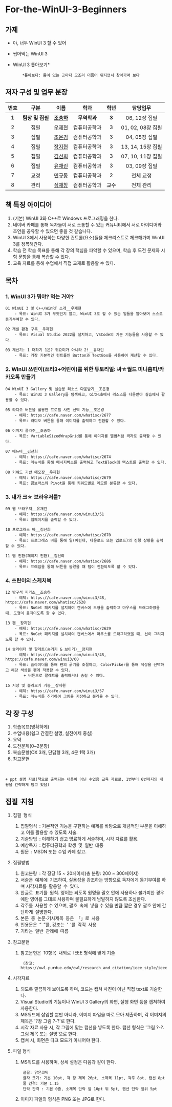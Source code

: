 # For-the-WinUI-3-Beginners

## 가제
- 야, 너두 WinUI 3 할 수 있어
- 씹어먹는 WinUI 3
- WinUI 3 톺아보기*

          *톺아보다: 틈이 있는 곳마다 모조리 더듬어 뒤지면서 찾아가며 보다
	  
## 저자 구성 및 업무 분장
|   번호   |   구분              |                   이름                      |      학과      |   학년  |        담당업무        |
|:-------:|:--------------------:|:------------------------------------------:|:-------------:|:-------:|:----------------------:|
|  **1**  | **팀장 및 집필**     |**[조송하](https://github.com/Song-haJo)**    |**무역학과**   |  **3**  |    06, 12장 집필       |
|    2    |   집필  	       | [우제현](https://github.com/wjh2335)        |  컴퓨터공학과 |   3     |    01, 02, 08장 집필   |
|    3    |   집필  	       | [조은경](https://github.com/Zyayou)         |  컴퓨터공학과 |   3     |    04, 05장 집필       |
|    4    |   집필  	       | [장지현](https://github.com/Mpicea)         |  컴퓨터공학과 |   3     |    13, 14, 15장 집필   |
|    5    |   집필  	       | [김선희](https://github.com/Rhun0moon)      |  컴퓨터공학과 |   3     |    07, 10, 11장 집필   |
|    6    |   집필  	       | [유채린](https://github.com/chaerin-Github) |  컴퓨터공학과 |   3     |    03, 09장 집필       |
|    7    |   교정  	       | [민규동](https://github.com/AF797)          |  컴퓨터공학과 |   2     |    전체 교정  		|
|    8    |   관리  	       | [심재창](https://github.com/jcshim)         |  컴퓨터공학과 |   교수  |    전체 관리  	      |


## 책 특징 아이디어
1. (기본) WinUI 3와 C++로 Windows 프로그래밍을 한다.
2. 네이버 카페를 통해 독자들이 서로 소통할 수 있는 커뮤니티에서 서로 아이디어와 조언을 공유할 수 있으면 좋을 것 같습니다.
3. WinUI 3에서 사용하는 다양한 컨트롤(요소)들을 체크리스트로 체크해가며 WinUI 3를 정복해간다.
4. 학습 전 학습 목표를 통해 각 장의 핵심을 파악할 수 있으며, 학습 후 도전 문제와 시험 문항을 통해 복습할 수 있다.
5. 교육 자료를 통해 수업에서 직접 교재로 활용할 수 있다.


## 목차
### 1. WinUI 3가 뭐야? 먹는 거야?

    01 WinUI 3 및 C++/WinRT 소개__우제현
    	- 목표: WinUI 3가 무엇인지 알고, WinUI 3로 할 수 있는 일들을 알아보며 스스로 동기부여할 수 있다.
	
    02 개발 환경 구축__우제현
    	- 목표: Visual Studio 2022를 설치하고, VSCode의 기본 기능들을 사용할 수 있다.
	
    03 계산기: 1 더하기 1은? 귀요미가 아니라 2!__유채린
    	- 목표: 가장 기본적인 컨트롤인 Button과 TextBox를 사용하여 계산할 수 있다.

### 2. WinUI 쓰린이(쓰리3+어린이)를 위한 튜토리얼: 싸☆월드 미니홈피/카카오톡 만들기

	04 WinUI 3 Gallery 및 실습용 리소스 다운받기__조은경
		- 목표: WinUI 3 Gallery를 탐색하고, GitHub에서 리소스를 다운받아 실습에서 활용할 수 있다.
		
	05 라디오 버튼을 활용한 프로필 사진 선택 기능__조은경
		- 예제: https://cafe.naver.com/whatisc/2677
		- 목표: 라디오 버튼을 통해 이미지를 출력하고 전환할 수 있다.
		
	06 이미지 콜라주__조송하
		- 목표: VariableSizedWrapGrid를 통해 이미지를 앨범처럼 격자로 출력할 수 있다.
		
	07 메뉴바__김선희
		- 예제: https://cafe.naver.com/whatisc/2674
		- 목표: 메뉴바를 통해 메시지박스를 출력하고 TextBlock에 텍스트를 출력할 수 있다.
		
	08 키워드 기반 메모장__우제현
		- 예제: https://cafe.naver.com/whatisc/2679
		- 목표: 콤보박스와 Pivot을 통해 키워드별로 메모를 분류할 수 있다.

### 3. 내가 크☆ 브라우저를?
	09 웹 브라우저__유채린
		- 예제: https://cafe.naver.com/winui3/51
		- 목표: 웹페이지를 출력할 수 있다.
	
	10 프로그래스 바__김선희
		- 예제: https://cafe.naver.com/whatisc/2670
		- 목표: 프로그래스 바를 통해 일(예컨대, 다운로드 또는 업로드)의 진행 상황을 출력할 수 있다.
	
	11 탭 전환(페이지 전환)__김선희
		- 예제: https://cafe.naver.com/whatisc/2686
		- 목표: 프레임을 통해 버튼을 눌렀을 때 탭이 전환되도록 할 수 있다.

### 4. 쓰린이의 스케치북
	12 방구석 피카소__조송하
		- 예제: https://cafe.naver.com/winui3/48, https://cafe.naver.com/whatisc/2628
		- 목표: NuGet 패키지를 설치하여 캔버스에 도형을 출력하고 마우스를 드래그하였을 때, 도형이 움직이도록 할 수 있다.
	
	13 펜__장지현
		- 예제: https://cafe.naver.com/whatisc/2629
		- 목표: NuGet 패키지를 설치하여 캔버스에서 마우스를 드래그하였을 때, 선이 그려지도록 할 수 있다.
	
	14 슬라이더 및 팔레트(숨기기 & 보이기)__장지현
		- 예제: https://cafe.naver.com/winui3/48, https://cafe.naver.com/winui3/60
		- 목표: 슬라이더를 통해 펜의 굵기를 조절하고, ColorPicker를 통해 색상을 선택하고 해당 색상을 펜에 적용할 수 있다.
			+ 버튼으로 팔레트를 출력하거나 숨길 수 있다.
	
	15 저장 및 불러오기 기능__장지현
		- 예제: https://cafe.naver.com/winui3/57
		- 목표: 메뉴바를 추가하여 그림을 저장하고 불러올 수 있다.



## 각 장 구성
1. 학습목표(명확하게)
2. 수업내용(쉽고 간결한 설명, 실전예제 중심)
3. 요약
4. 도전문제(0~2문항)
6. 복습문항(OX 3개, 단답형 3개, 4문 1택 3개)
7. 참고문헌
<br/>

	+ ppt 설명 자료(책으로 출력되는 내용이 아닌 수업용 교육 자료로, 1번부터 6번까지의 내용을 간략하게 담고 있음)


## 집필 지침

1. 집필 형식
	1) 집필형식 : 기본적인 기능을 구현하는 예제를 바탕으로 개념적인 부분을 이해하고 이를 활용할 수 있도록 서술.
	2) 기술방법 : 이해하기 쉽고 명료하게 서술하며, 시각 자료를 활용.
	3) 예상독자 : 컴퓨터공학과 학생 및 일반 대중 
	4) 원문 : MSDN 또는 수업 카페 참고.



2. 집필방법
	1) 원고분량 : 각 장당 15 ~ 20페이지(총 분량: 200 ~ 300페이지)
	2) 서술은 예제에 기초하여, 실용성을 강조하는 방향으로 독자에게 동기부여를 하며 시각자료를 활용할 수 있다.
	3) 한글로 표기를 원칙. 영어는 되도록 원명을 괄호 안에 사용하나 불가피한 경우에만 영어를 그대로 사용하며 불필요하게 남발하지 않도록 조심한다.
	4) 각주를 사용할 수 있으며, 괄호 속에 넣을 수 있을 만큼 짧은 경우 괄호 안에 간단하게 설명한다.
	5) 본문 중 논문‧기사제목 등은 「」로 사용
	6) 인용문은 “ ”를, 강조는 ‘ ’를 각각 사용
	7) 기타는 일반 관례에 따름



3. 참고문헌
	1) 참고문헌은 10항목 내외로 IEEE 형식에 맞게 기술<br/>
	
			(참고: https://owl.purdue.edu/owl/research_and_citation/ieee_style/ieee_general_format.html)



4. 시각자료
	1) 되도록 깔끔하게 보이도록 하며, 코드는 캡쳐 사진이 아닌 직접 text로 기술한다.
	2) Visual Studio의 기능이나 WinUI 3 Gallery의 화면, 실행 화면 등을 캡쳐하여 사용한다.
	3) MS워드에 삽입할 뿐만 아니라, 이미지 파일을 따로 모아 제출하며, 각 이미지의 제목은 '?장 그림 ?-?'로 한다.
	4) 시각 자료 사용 시, 각 그림에 맞는 캡션을 넣도록 한다. 캡션 형식은 '그림 ?-?. 그림 제목 또는 설명'으로 한다.
	5) 캡쳐 시, 화면은 다크 모드가 아니어야 한다.



5. 파일 형식
	1) MS워드를 사용하며, 상세 설정은 다음과 같이 한다.
	
			글꼴: 맑은고딕
			글자 크기: 기본 10pt, 각 장 제목 26pt, 소제목 11pt, 각주 8pt, 캡션 8pt
			줄 간격: 기본 1.15
			단락 간격 : 기본 0줄, 소제목 단락 앞 10pt 뒤 5pt, 캡션 단락 앞뒤 5pt
	2) 이미지 파일의 형식은 PNG 또는 JPG로 한다.
